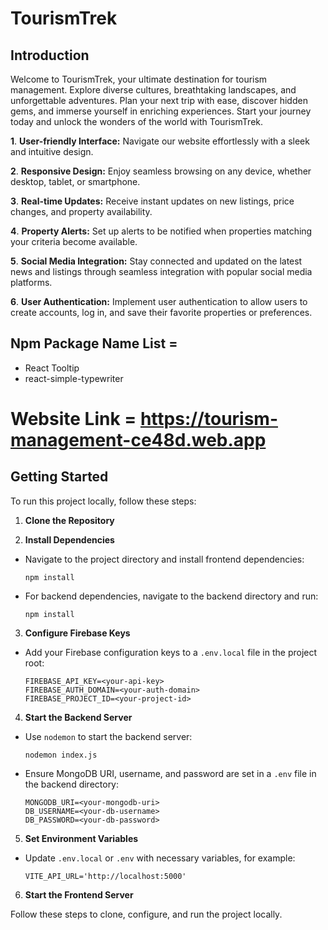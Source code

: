 #  TourismTrek

## Introduction

Welcome to TourismTrek, your ultimate destination for tourism management. Explore diverse cultures, breathtaking landscapes, and unforgettable adventures. Plan your next trip with ease, discover hidden gems, and immerse yourself in enriching experiences. Start your journey today and unlock the wonders of the world with TourismTrek.

**1**. **User-friendly Interface:**  Navigate our website effortlessly with a sleek and intuitive design.

**2**. **Responsive Design:** Enjoy seamless browsing on any device, whether desktop, tablet, or smartphone.

**3**. **Real-time Updates:** Receive instant updates on new listings, price changes, and property availability.

**4**. **Property Alerts:** Set up alerts to be notified when properties matching your criteria become available.

**5**. **Social Media Integration:** Stay connected and updated on the latest news and listings through seamless integration with popular social media platforms.

**6**. **User Authentication:** Implement user authentication to allow users to create accounts, log in, and save their favorite properties or preferences. 


##  Npm Package Name List =

- React Tooltip
- react-simple-typewriter

 


# Website Link = https://tourism-management-ce48d.web.app

## Getting Started

To run this project locally, follow these steps:

1. **Clone the Repository**

2. **Install Dependencies**
- Navigate to the project directory and install frontend dependencies:
  ```
  npm install
  ```
- For backend dependencies, navigate to the backend directory and run:
  ```
  npm install
  ```

3. **Configure Firebase Keys**
- Add your Firebase configuration keys to a `.env.local` file in the project root:
  ```
  FIREBASE_API_KEY=<your-api-key>
  FIREBASE_AUTH_DOMAIN=<your-auth-domain>
  FIREBASE_PROJECT_ID=<your-project-id>
  ```

4. **Start the Backend Server**
- Use `nodemon` to start the backend server:
  ```
  nodemon index.js
  ```
- Ensure MongoDB URI, username, and password are set in a `.env` file in the backend directory:
  ```
  MONGODB_URI=<your-mongodb-uri>
  DB_USERNAME=<your-db-username>
  DB_PASSWORD=<your-db-password>
  ```

5. **Set Environment Variables**
- Update `.env.local` or `.env` with necessary variables, for example:
  ```
  VITE_API_URL='http://localhost:5000'
  ```

6. **Start the Frontend Server**

Follow these steps to clone, configure, and run the project locally.